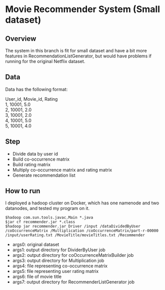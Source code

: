 # Movie Recommender System (Small dataset)

## Overview
The system in this branch is fit for small dataset and have a bit more features in RecommendationListGenerator, but would have problems if running for the original Netflix dataset.

## Data
Data has the following format:

User_id, Movie_id, Rating  
1, 10001, 5.0  
2, 10001, 2.0  
3, 10001, 2.0  
4, 10001, 5.0  
5, 10001, 4.0

## Step

* Divide data by user id
* Build co-occurrence matrix
* Build rating matrix
* Multiply co-occurrence matrix and rating matrix
* Generate recommendation list

## How to run

I deployed a hadoop cluster on Docker, which has one namenode and two datanodes, and tested my program on it.

```
$hadoop com.sun.tools.javac.Main *.java
$jar cf recommender.jar *.class
$hadoop jar recommender.jar Driver /input /dataDividedByUser /coOccurrenceMatrix /Multiplication /coOccurrenceMatrix/part-r-00000 /input/userRating.txt /MovieTitle/movieTitles.txt /Recommender
```

* args0: original dataset
* args1: output directory for DividerByUser job
* args2: output directory for coOccurrenceMatrixBuilder job
* args3: output directory for Multiplication job
* args4: file representing co-occurrence matrix
* args5: file representing user rating matrix
* args6: file of movie title 
* args7: output directory for RecommenderListGenerator job


